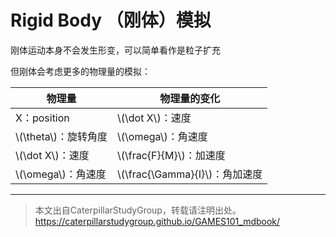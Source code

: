 # Rigid Body （刚体）模拟

刚体运动本身不会发生形变，可以简单看作是粒子扩充

但刚体会考虑更多的物理量的模拟：  

|物理量|物理量的变化|
|---|---|
|X：position|\\(\dot X\\)：速度|
|\\(\theta\\)：旋转角度|\\(\omega\\)：角速度|
|\\(\dot X\\)：速度|\\(\frac{F}{M}\\)：加速度|
|\\(\omega\\)：角速度|\\(\frac{\Gamma}{I}\\)：角加速度|


------------------------------

> 本文出自CaterpillarStudyGroup，转载请注明出处。  
> https://caterpillarstudygroup.github.io/GAMES101_mdbook/